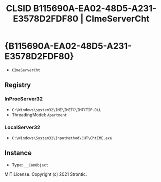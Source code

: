 ﻿---
title: "CLSID B115690A-EA02-48D5-A231-E3578D2FDF80 | CImeServerCht"
excerpt: What is COM-Object CLSID B115690A-EA02-48D5-A231-E3578D2FDF80?
---

# {B115690A-EA02-48D5-A231-E3578D2FDF80}

* `CImeServerCht`

## Registry


### InProcServer32

* `C:\Windows\system32\IME\IMETC\IMTCTIP.DLL`
* ThreadingModel: `Apartment`

### LocalServer32

* `C:\Windows\System32\InputMethod\CHT\ChtIME.exe`

## Instance

* Type: `__ComObject`

MIT License. Copyright (c) 2021 Strontic.


